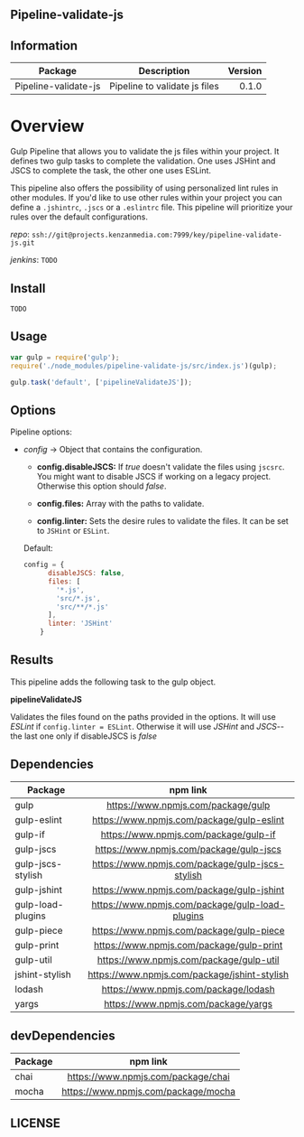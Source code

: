 ## Pipeline-validate-js


## Information

| Package       | Description   | Version|
| ------------- |:-------------:| -----:|
| Pipeline-validate-js| Pipeline to validate js files | 0.1.0 |

# Overview

Gulp Pipeline that allows you to validate the js files within your project. It defines two gulp tasks to complete the validation. One uses JSHint and JSCS to complete the task, the other one uses ESLint.

This pipeline also offers the possibility of using personalized lint rules in other modules. If you'd like to use other rules within your project you can define a `.jshintrc`, `.jscs` or a `.eslintrc` file. This pipeline will prioritize your rules over the default configurations.

_repo_: `ssh://git@projects.kenzanmedia.com:7999/key/pipeline-validate-js.git`

_jenkins_: `TODO`

## Install
`TODO`

## Usage
```javascript
var gulp = require('gulp');
require('./node_modules/pipeline-validate-js/src/index.js')(gulp);

gulp.task('default', ['pipelineValidateJS']);
```

## Options

Pipeline options:
* _config_ -> Object that contains the configuration.

    + __config.disableJSCS:__ If _true_ doesn't validate the files using `jscsrc`. You might want to disable JSCS if working on a legacy project. Otherwise this option should _false_.

    + __config.files:__ Array with the paths to validate.

    + __config.linter:__ Sets the desire rules to validate the files. It can be set to `JSHint` or `ESLint`.


  Default:
  ```javascript
  config = {
        disableJSCS: false,
        files: [
          '*.js',
          'src/*.js',
          'src/**/*.js'
        ],
        linter: 'JSHint'  
      }
  ```  

## Results

This pipeline adds the following task to the gulp object.

__pipelineValidateJS__

Validates the files found on the paths provided in the options. It will use _ESLint_ if `config.linter = ESLint`. Otherwise it will use _JSHint_ and _JSCS_-- the last one only if disableJSCS is _false_


## Dependencies

| Package       | npm link   |
| ------------- |:-------------:|
|gulp| https://www.npmjs.com/package/gulp |
|gulp-eslint| https://www.npmjs.com/package/gulp-eslint |
|gulp-if| https://www.npmjs.com/package/gulp-if |
|gulp-jscs| https://www.npmjs.com/package/gulp-jscs |
|gulp-jscs-stylish| https://www.npmjs.com/package/gulp-jscs-stylish |
|gulp-jshint| https://www.npmjs.com/package/gulp-jshint |
|gulp-load-plugins| https://www.npmjs.com/package/gulp-load-plugins |
|gulp-piece| https://www.npmjs.com/package/gulp-piece |
|gulp-print| https://www.npmjs.com/package/gulp-print |
|gulp-util| https://www.npmjs.com/package/gulp-util |
|jshint-stylish| https://www.npmjs.com/package/jshint-stylish |
|lodash| https://www.npmjs.com/package/lodash |
|yargs| https://www.npmjs.com/package/yargs |

## devDependencies

| Package       | npm link   |
| ------------- |:-------------:|
|chai| https://www.npmjs.com/package/chai |
|mocha| https://www.npmjs.com/package/mocha |

## LICENSE
